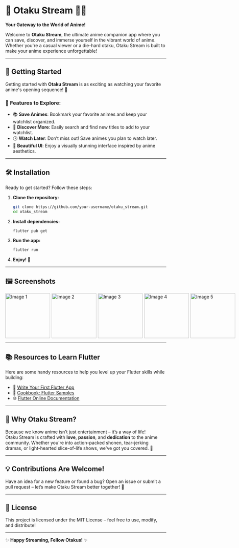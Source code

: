 # 🌸 Otaku Stream 🎥✨  
**Your Gateway to the World of Anime!**  

Welcome to **Otaku Stream**, the ultimate anime companion app where you can save, discover, and immerse yourself in the vibrant world of anime. Whether you're a casual viewer or a die-hard otaku, Otaku Stream is built to make your anime experience unforgettable!  

---

## 🚀 **Getting Started**  
Getting started with **Otaku Stream** is as exciting as watching your favorite anime's opening sequence! 🥳  

### 🌟 Features to Explore:
- 📚 **Save Animes**: Bookmark your favorite animes and keep your watchlist organized.  
- 🔎 **Discover More**: Easily search and find new titles to add to your watchlist.  
- 🕒 **Watch Later**: Don’t miss out! Save animes you plan to watch later.  
- 🎨 **Beautiful UI**: Enjoy a visually stunning interface inspired by anime aesthetics.  

---

## 🛠️ **Installation**  
Ready to get started? Follow these steps:  

1. **Clone the repository:**  
   ```bash
   git clone https://github.com/your-username/otaku_stream.git
   cd otaku_stream
   ```  

2. **Install dependencies:**  
   ```bash
   flutter pub get
   ```  

3. **Run the app:**  
   ```bash
   flutter run
   ```  

4. **Enjoy! 🎉**  

---

## 🖼️ **Screenshots**

<div style="display: flex; justify-content: space-between; gap: 5px;">
  <img src="https://github.com/user-attachments/assets/e7453bf8-cd63-4a87-8dba-a5e3cf674d52" alt="Image 1" width="140"/>
  <img src="https://github.com/user-attachments/assets/1e396b44-bb9a-4a2d-802d-bb13d6e47f1f" alt="Image 2" width="140"/>
  <img src="https://github.com/user-attachments/assets/b94698fc-6a57-4979-bd84-16eb6daf27ac" alt="Image 3" width="140"/>
  <img src="https://github.com/user-attachments/assets/36a07cd3-5fa8-4c5c-8179-6abba4ce271a" alt="Image 4" width="140"/>
  <img src="https://github.com/user-attachments/assets/f780bd79-d034-4628-bbf3-52c0e60d4cea" alt="Image 5" width="140"/>
</div>

---

## 📚 **Resources to Learn Flutter**  
Here are some handy resources to help you level up your Flutter skills while building:  
- 📖 [Write Your First Flutter App](https://docs.flutter.dev/get-started/codelab)  
- 🍴 [Cookbook: Flutter Samples](https://docs.flutter.dev/cookbook)  
- 🌐 [Flutter Online Documentation](https://docs.flutter.dev/)  

---

## 💖 **Why Otaku Stream?**  
Because we know anime isn’t just entertainment – it’s a way of life!  
Otaku Stream is crafted with **love**, **passion**, and **dedication** to the anime community. Whether you're into action-packed shonen, tear-jerking dramas, or light-hearted slice-of-life shows, we've got you covered. 🌌  

---

## 💡 **Contributions Are Welcome!**  
Have an idea for a new feature or found a bug? Open an issue or submit a pull request – let’s make Otaku Stream better together! 🙌  

---

## 📜 **License**  
This project is licensed under the MIT License – feel free to use, modify, and distribute!  

---

✨ **Happy Streaming, Fellow Otakus!** ✨
